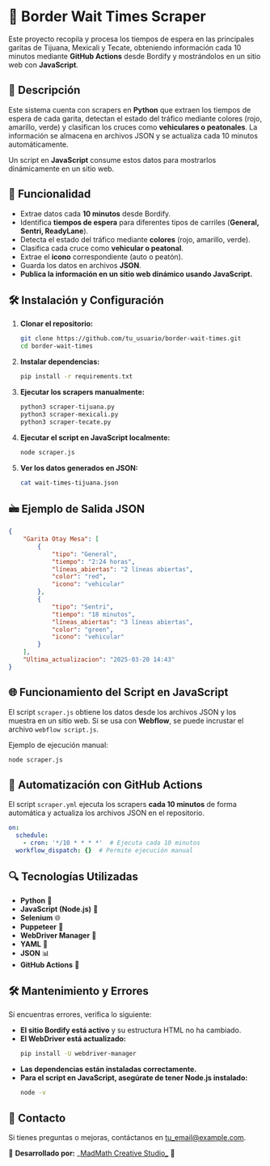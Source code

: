 # 🚦 Border Wait Times Scraper

Este proyecto recopila y procesa los tiempos de espera en las principales garitas de Tijuana, Mexicali y Tecate, obteniendo información cada 10 minutos mediante **GitHub Actions** desde Bordify y mostrándolos en un sitio web con **JavaScript**.

## 📌 Descripción

Este sistema cuenta con scrapers en **Python** que extraen los tiempos de espera de cada garita, detectan el estado del tráfico mediante colores (rojo, amarillo, verde) y clasifican los cruces como **vehiculares o peatonales**. La información se almacena en archivos JSON y se actualiza cada 10 minutos automáticamente.

Un script en **JavaScript** consume estos datos para mostrarlos dinámicamente en un sitio web.

## 🚀 Funcionalidad

- Extrae datos cada **10 minutos** desde Bordify.
- Identifica **tiempos de espera** para diferentes tipos de carriles (**General, Sentri, ReadyLane**).
- Detecta el estado del tráfico mediante **colores** (rojo, amarillo, verde).
- Clasifica cada cruce como **vehicular o peatonal**.
- Extrae el **icono** correspondiente (auto o peatón).
- Guarda los datos en archivos **JSON**.
- **Publica la información en un sitio web dinámico usando JavaScript.**


## 🛠 Instalación y Configuración

1. **Clonar el repositorio:**
   ```sh
   git clone https://github.com/tu_usuario/border-wait-times.git
   cd border-wait-times
   ```

2. **Instalar dependencias:**
   ```sh
   pip install -r requirements.txt
   ```

3. **Ejecutar los scrapers manualmente:**
   ```sh
   python3 scraper-tijuana.py
   python3 scraper-mexicali.py
   python3 scraper-tecate.py
   ```

4. **Ejecutar el script en JavaScript localmente:**
   ```sh
   node scraper.js
   ```

5. **Ver los datos generados en JSON:**
   ```sh
   cat wait-times-tijuana.json
   ```

## 🖮 Ejemplo de Salida JSON

```json
{
    "Garita Otay Mesa": [
        {
            "tipo": "General",
            "tiempo": "2:24 horas",
            "líneas_abiertas": "2 líneas abiertas",
            "color": "red",
            "icono": "vehicular"
        },
        {
            "tipo": "Sentri",
            "tiempo": "18 minutos",
            "líneas_abiertas": "3 líneas abiertas",
            "color": "green",
            "icono": "vehicular"
        }
    ],
    "Ultima_actualizacion": "2025-03-20 14:43"
}
```

## 🌐 Funcionamiento del Script en JavaScript

El script `scraper.js` obtiene los datos desde los archivos JSON y los muestra en un sitio web. 
Si se usa con **Webflow**, se puede incrustar el archivo `webflow script.js`.

Ejemplo de ejecución manual:
```sh
node scraper.js
```

## 🔄 Automatización con GitHub Actions

El script `scraper.yml` ejecuta los scrapers **cada 10 minutos** de forma automática y actualiza los archivos JSON en el repositorio.

```yaml
on:
  schedule:
    - cron: '*/10 * * * *'  # Ejecuta cada 10 minutos
  workflow_dispatch: {}  # Permite ejecución manual
```

## 🔍 Tecnologías Utilizadas

- **Python** 🐍
- **JavaScript (Node.js)** 📝
- **Selenium** 🌐
- **Puppeteer** 🤖
- **WebDriver Manager** 🚗
- **YAML** 📝
- **JSON** 📊
- **GitHub Actions** 🔄

## 🛠 Mantenimiento y Errores

Si encuentras errores, verifica lo siguiente:
- **El sitio Bordify está activo** y su estructura HTML no ha cambiado.
- **El WebDriver está actualizado:**
  ```sh
  pip install -U webdriver-manager
  ```
- **Las dependencias están instaladas correctamente.**
- **Para el script en JavaScript, asegúrate de tener Node.js instalado:**
  ```sh
  node -v
  ```

## 📩 Contacto

Si tienes preguntas o mejoras, contáctanos en [tu_email@example.com](mailto:tu_email@example.com).

📌 **Desarrollado por:** _[MadMath Creative Studio_](https://www.madandmath.com/) 🚀



